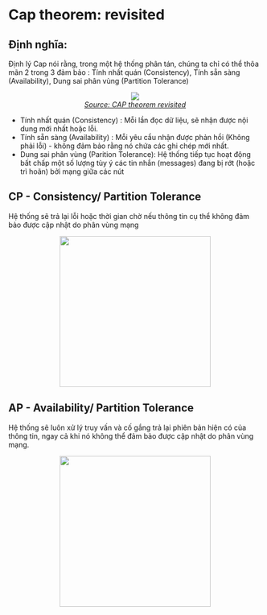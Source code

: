 # Cap theorem: revisited 
## Định nghĩa:
Định lý Cap nói rằng, trong một hệ thống phân tán, chúng ta chỉ có thể thõa mãn 2 trong 3 đảm bảo : Tính nhất quán (Consistency), Tính sẵn sàng (Availability), Dung sai phân vùng (Partition Tolerance)

<p align="center">
  <img src="http://i.imgur.com/bgLMI2u.png">
  <br/>
  <i><a href=http://robertgreiner.com/2014/08/cap-theorem-revisited>Source: CAP theorem revisited</a></i>
</p>

* Tính nhất quán (Consistency) : Mỗi lần đọc dữ liệu, sẽ nhận được nội dung mới nhất hoặc lỗi.
* Tính sẵn sàng (Availability) : Mỗi yêu cầu nhận được phản hồi (Không phải lỗi) - không đảm bảo rằng nó chứa các ghi chép mới nhất.
* Dung sai phân vùng (Parition Tolerance): Hệ thống tiếp tục hoạt động bất chấp một số lượng tùy ý các tin nhắn (messages) đang bị rớt (hoặc trì hoãn) bởi mạng giữa các nút

## CP - Consistency/ Partition Tolerance

Hệ thống sẽ trả lại lỗi hoặc thời gian chờ nếu thông tin cụ thể không đảm bảo được cập nhật do phân vùng mạng

<p align="center">
  <img src="http://robertgreiner.com/uploads/images/2014/CAP-CP-full.png" width="300">
</p>

## AP - Availability/ Partition Tolerance

Hệ thống sẽ luôn xử lý truy vấn và cố gắng trả lại phiên bản hiện có của thông tin, ngay cả khi nó không thể đảm bảo được cập nhật do phân vùng mạng.

<p align="center">
  <img src="http://robertgreiner.com/uploads/images/2014/CAP-AP-full.png" width="300">
</p>


